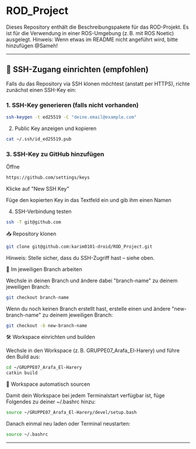 # ROD_Project

Dieses Repository enthält die Beschreibungspakete für das ROD-Projekt. Es ist für die Verwendung in einer ROS-Umgebung (z. B. mit ROS Noetic) ausgelegt.
Hinweis: Wenn etwas im README nicht angeführt wird, bitte hinzufügen @Sameh!

---

## 🔑 SSH-Zugang einrichten (empfohlen)

Falls du das Repository via SSH klonen möchtest (anstatt per HTTPS), richte zunächst einen SSH-Key ein:

### 1. SSH-Key generieren (falls nicht vorhanden)

```bash
ssh-keygen -t ed25519 -C "deine.email@example.com"
```

2. Public Key anzeigen und kopieren

```bash
cat ~/.ssh/id_ed25519.pub
```
### 3. SSH-Key zu GitHub hinzufügen

  Öffne 
  ```bash 
  https://github.com/settings/keys
  ```

  Klicke auf "New SSH Key"

  Füge den kopierten Key in das Textfeld ein und gib ihm einen Namen

4. SSH-Verbindung testen

```bash
ssh -T git@github.com
```
📥 Repository klonen

```bash
git clone git@github.com:karim0101-droid/ROD_Project.git
```
  Hinweis: Stelle sicher, dass du SSH-Zugriff hast – siehe oben.


🌿 Im jeweiligen Branch arbeiten

Wechsle in deinen Branch und ändere dabei "branch-name" zu deinem jeweiligen Branch:
```bash
git checkout branch-name
```
Wenn du noch keinen Branch erstellt hast, erstelle einen und ändere "new-branch-name" zu deinem jeweiligen Branch:
```bash
git checkout -b new-branch-name
```


🛠️ Workspace einrichten und builden


Wechsle in den Workspace (z. B. GRUPPE07_Arafa_El-Harery) und führe den Build aus:
```bash
cd ~/GRUPPE07_Arafa_El-Harery
catkin build
```


📡 Workspace automatisch sourcen

Damit dein Workspace bei jedem Terminalstart verfügbar ist, füge Folgendes zu deiner ~/.bashrc hinzu:
```bash
source ~/GRUPPE07_Arafa_El-Harery/devel/setup.bash
```
Danach einmal neu laden oder Terminal neustarten:
```bash
source ~/.bashrc
```

---
